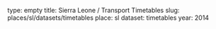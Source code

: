 type: empty
title: Sierra Leone / Transport Timetables
slug: places/sl/datasets/timetables
place: sl
dataset: timetables
year: 2014
